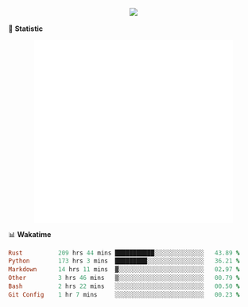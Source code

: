 <!-- https://github.com/DenverCoder1/readme-typing-svg -->
<p align="center">
<img src="https://readme-typing-svg.demolab.com?font=Orbitron&size=25&pause=1000&center=true&vCenter=true&random=false&width=600&lines=Welcome+to+my+GitHub+profile+page!" />


🌟 **Statistic**

<p align="center">
  <img width="400" align="top" src="https://github.com/fllesser/fllesser/blob/main/left.svg" />
  <img width="400" align="top" src="https://github.com/fllesser/fllesser/blob/main/right.svg" />
</p>


📊 **Wakatime**

<!--START_SECTION:waka-->

```ruby
Rust          209 hrs 44 mins ███████████░░░░░░░░░░░░░░   43.89 %
Python        173 hrs 3 mins  █████████░░░░░░░░░░░░░░░░   36.21 %
Markdown      14 hrs 11 mins  ▓░░░░░░░░░░░░░░░░░░░░░░░░   02.97 %
Other         3 hrs 46 mins   ▒░░░░░░░░░░░░░░░░░░░░░░░░   00.79 %
Bash          2 hrs 22 mins   ░░░░░░░░░░░░░░░░░░░░░░░░░   00.50 %
Git Config    1 hr 7 mins     ░░░░░░░░░░░░░░░░░░░░░░░░░   00.23 %
```

<!--END_SECTION:waka-->

